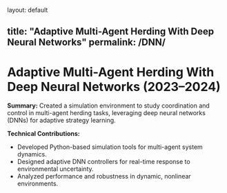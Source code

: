 layout: default

title: "Adaptive Multi-Agent Herding With Deep Neural Networks"
permalink: /DNN/
---

# Adaptive Multi-Agent Herding With Deep Neural Networks (2023–2024)

**Summary:**
Created a simulation environment to study coordination and control in multi-agent herding tasks, leveraging deep neural networks (DNNs) for adaptive strategy learning.

**Technical Contributions:**
- Developed Python-based simulation tools for multi-agent system dynamics.
- Designed adaptive DNN controllers for real-time response to environmental uncertainty.
- Analyzed performance and robustness in dynamic, nonlinear environments.
